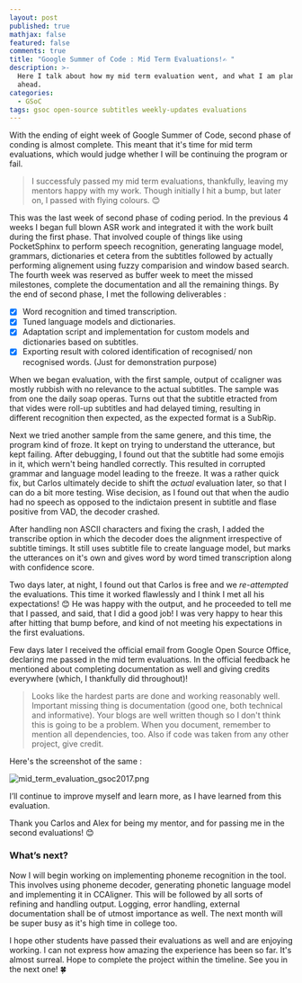 ```yaml
---
layout: post
published: true
mathjax: false
featured: false
comments: true
title: "Google Summer of Code : Mid Term Evaluations!✍️ "
description: >-
  Here I talk about how my mid term evaluation went, and what I am planning
  ahead.
categories:
  - GSoC
tags: gsoc open-source subtitles weekly-updates evaluations
---
```

With the ending of eight week of Google Summer of Code, second phase of conding is almost complete. This meant that it's time for mid term evaluations, which would judge whether I will be continuing the program or fail. 

> I successfuly passed my mid term evaluations, thankfully, leaving my mentors happy with my work. Though initially I hit a bump, but later on, I passed with flying colours. 😊

This was the last week of second phase of coding period. In the previous 4 weeks I began full blown ASR work and integrated it with the work built during the first phase. That involved couple of things like using PocketSphinx to perform speech recognition, generating language model, grammars, dictionaries et cetera from the subtitles followed by actually performing alignement using fuzzy comparision and window based search. The fourth week was reserved as buffer week to meet the missed milestones, complete the documentation and all the remaining things. By the end of second phase, I met the following deliverables : 

- [x] Word recognition and timed transcription.
- [x] Tuned language models and dictionaries.
- [x] Adaptation script and implementation for custom models and dictionaries based on subtitles.
- [x] Exporting result with colored identification of recognised/ non recognised words. (Just for demonstration purpose)

When we began evaluation, with the first sample, output of ccaligner was mostly rubbish with no relevance to the actual subtitles. The sample was from one the daily soap operas. Turns out that the subtitle etracted from that vides were roll-up subtitles and had delayed timing, resulting in different recognition then expected, as the expected format is a SubRip.

Next we tried another sample from the same genere, and this time, the program kind of froze. It kept on trying to understand the utterance, but kept failing. After debugging, I found out that the subtitle had some emojis in it, which wern't being handled correctly. This resulted in corrupted grammar and language model leading to the freeze. It was a rather quick fix, but Carlos ultimately decide to shift the _actual_ evaluation later, so that I can do a bit more testing. Wise decision, as I found out that when the audio had no speech as opposed to the indictaion present in subtitle and flase positive from VAD, the decoder crashed.

After handling non ASCII characters and fixing the crash, I added the transcribe option in which the decoder does the alignment irrespective of subtitle timings. It still uses subtitle file to create language model, but marks the utterances on it's own and gives word by word timed transcription along with confidence score.

Two days later, at night, I found out that Carlos is free and we _re-attempted_ the evaluations. This time it worked flawlessly and I think I met all his expectations! 😊 He was happy with the output, and 
he proceeded to tell me that I passed, and said, that I did a good job! I was very happy to hear this after hitting that bump before, and kind of not meeting his expectations in the first evaluations.

Few days later I received the official email from Google Open Source Office, declaring me passed in the mid term evaluations. In the official feedback he mentioned about completing documentation as well and giving credits everywhere (which, I thankfully did throughout)!

> Looks like the hardest parts are done and working reasonably well. Important missing thing is documentation (good one, both technical and informative). Your blogs are well written though so I don't think this is going to be a problem. When you document, remember to mention all dependencies, too. Also if code was taken from any other project, give credit.

Here's the screenshot of the same : 

![mid_term_evaluation_gsoc2017.png]({{site.baseurl}}/images/posts/mid_term_evaluation_gsoc2017.png)

I’ll continue to improve myself and learn more, as I have learned from this evaluation.

Thank you Carlos and Alex for being my mentor, and for passing me in the second evaluations! 😊 

### What’s next?

Now I will begin working on implementing phoneme recognition in the tool. This involves using phoneme decoder, generating phonetic language model and implementing it in CCAligner. This will be followed by all sorts of refining and handling output. Logging, error handling, external documentation shall be of utmost importance as well. The next month will be super busy as it's high time in college too.

I hope other students have passed their evaluations as well and are enjoying working. I can not express how amazing the experience has been so far. It's almost surreal. Hope to complete the project within the timeline. See you in the next one! 🍀


